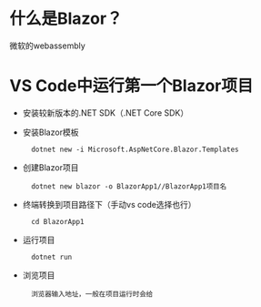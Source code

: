 # 什么是Blazor？
微软的webassembly

# VS Code中运行第一个Blazor项目
* 安装较新版本的.NET SDK（.NET Core SDK）
* 安装Blazor模板

        dotnet new -i Microsoft.AspNetCore.Blazor.Templates
* 创建Blazor项目

        dotnet new blazor -o BlazorApp1//BlazorApp1项目名
* 终端转换到项目路径下（手动vs code选择也行）
        
        cd BlazorApp1

* 运行项目
        
        dotnet run
* 浏览项目

        浏览器输入地址，一般在项目运行时会给
